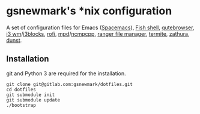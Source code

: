 # gsnewmark's *nix configuration

A set of configuration files for Emacs
([Spacemacs](https://github.com/syl20bnr/spacemacs)), [Fish
shell](https://fishshell.com/),
[qutebrowser](https://github.com/The-Compiler/qutebrowser),
[i3 wm](http://i3wm.org/)/[i3blocks](https://github.com/vivien/i3blocks),
[rofi](https://github.com/DaveDavenport/rofi),
[mpd](http://www.musicpd.org/)/[ncmpcpp](http://ncmpcpp.rybczak.net/),
[ranger file manager](http://ranger.nongnu.org/),
[termite](https://github.com/thestinger/termite),
[zathura](https://pwmt.org/projects/zathura/),
[dunst](https://github.com/knopwob/dunst).

## Installation

git and Python 3 are required for the installation.

```
git clone git@gitlab.com:gsnewmark/dotfiles.git
cd dotfiles
git submodule init
git submodule update
./bootstrap
```
